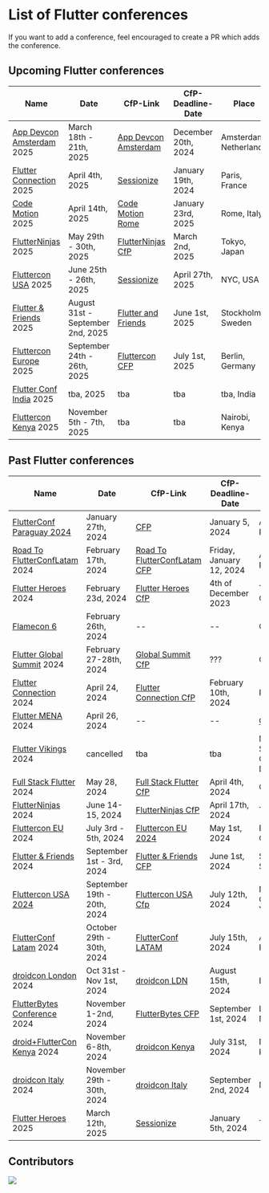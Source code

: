# List of Flutter conferences

If you want to add a conference, feel encouraged to create a PR which adds the conference.

## Upcoming Flutter conferences

<!-- Make sure the table format is aligned and conferences are in chronological order :) -->

| Name                            | Date                             | CfP-Link                   | CfP-Deadline-Date   | Place                  | Aprox. Attendees |
| ------------------------------- | -------------------------------- | -------------------------- | ------------------- | ---------------------- | ---------------- |
| [App Devcon Amsterdam][36] 2025 | March 18th - 21th, 2025          | [App Devcon Amsterdam][37] | December 20th, 2024 | Amsterdam, Netherlands | 1000+            |
| [Flutter Connection][45] 2025   | April 4th, 2025                  | [Sessionize][44]           | January 19th, 2024  | Paris, France          | ???              |
| [Code Motion][41] 2025          | April 14th, 2025                 | [Code Motion Rome][42]     | January 23rd, 2025  | Rome, Italy            | ???              |
| [FlutterNinjas][5] 2025         | May 29th - 30th, 2025            | [FlutterNinjas CfP][40]    | March 2nd, 2025     | Tokyo, Japan           | ???              |
| [Fluttercon USA][48] 2025       | June 25th - 26th, 2025           | [Sessionize][49]           | April 27th, 2025    | NYC, USA               | 500+             |
| [Flutter & Friends][9] 2025     | August 31st - September 2nd, 2025| [Flutter and Friends][50]  | June 1st, 2025      | Stockholm, Sweden      | 500+             |
| [Fluttercon Europe][34] 2025    | September 24th - 26th, 2025      | [Fluttercon CFP][43]       | July 1st, 2025      | Berlin, Germany        | 1000+            |
| [Flutter Conf India][15] 2025   | tba, 2025                        | tba                        | tba                 | tba, India             | 500-1000         |
| [Fluttercon Kenya][29] 2025     | November 5th - 7th, 2025         | tba                        | tba                 | Nairobi, Kenya         | 500+             |

## Past Flutter conferences

<!-- Make sure the table format is aligned and conferences are in chronological order :) -->

| Name                                | Date                        | CfP-Link                           | CfP-Deadline-Date        | Place                               | Aprox. Attendees |
| ----------------------------------- | --------------------------- | ---------------------------------- | ------------------------ | ----------------------------------- | ---------------- |
| [FlutterConf Paraguay 2024][38]     | January 27th, 2024          | [CFP][39]                          | January 5, 2024          | Asunción, Paraguay                  | 500-1000         |
| [Road To FlutterConfLatam][18] 2024 | February 17th, 2024         | [Road To FlutterConfLatam CFP][19] | Friday, January 12, 2024 | Arequipa, Perú                      | 500-1000         |
| [Flutter Heroes][20] 2024           | February 23d, 2024          | [Flutter Heroes CfP][21]           | 4th of December 2023     | Turin, Italy & Online               | ???              |
| [Flamecon 6][22]                    | February 26th, 2024         | --                                 | --                       | Online                              | 100 +            |
| [Flutter Global Summit][23] 2024    | February 27-28th, 2024      | [Global Summit CfP][24]            | ???                      | Online                              | 5000 +           |
| [Flutter Connection][25] 2024       | April 24, 2024              | [Flutter Connection CfP][26]       | February 10th, 2024      | Paris, France                       | ???              |
| [Flutter MENA][1] 2024              | April 26, 2024              | --                                 | --                       | [Online][27]                        |                  |
| [Flutter Vikings][17] 2024          | cancelled                   | tba                                | tba                      | Malmö, Sweden / Copenhagen, Denmark | 500 ?            |
| [Full Stack Flutter][3] 2024        | May 28, 2024                | [Full Stack Flutter CfP][4]        | April 4th, 2024          | Online                              | 1000+            |
| [FlutterNinjas][5] 2024             | June 14-15, 2024            | [FlutterNinjas CfP][6]             | April 17th, 2024         | Tokyo, Japan                        | ???              |
| [Fluttercon EU][7] 2024             | July 3rd - 5th, 2024        | [Fluttercon EU 2024][8]            | May 1st, 2024            | Berlin, Germany                     | 1000+            |
| [Flutter & Friends][9] 2024         | September 1st - 3rd, 2024   | [Flutter & Friends CFP][10]        | June 1st, 2024           | Stockholm, Sweden                   | 300+             |
| [Fluttercon USA 2024][11]           | September 19th - 20th, 2024 | [Fluttercon USA Cfp][30]           | July 12th, 2024          | New York City, New York             | 150+             |
| [FlutterConf Latam][13] 2024        | October 29th - 30th, 2024   | [FlutterConf LATAM][32]            | July 15th, 2024          | Arequipa, Perú                      | 300 - 500        |
| [droidcon London][14] 2024          | Oct 31st - Nov 1st, 2024    | [droidcon LDN][31]                 | August 15th, 2024        | London, UK                          | 1000+            |
| [FlutterBytes Conference][12] 2024  | November 1-2nd, 2024        | [FlutterBytes CFP][35]             | September 1st, 2024      | Lagos, Nigeria                      | 500+             |
| [droid+FlutterCon Kenya][29] 2024   | November 6-8th, 2024        | [droidcon Kenya][28]               | July 31st, 2024          | Nairobi, Kenya                      | 500+             |
| [droidcon Italy][16] 2024           | November 29th - 30th, 2024  | [droidcon Italy][33]               | September 2nd, 2024      | Milan, Italy                        | 500-1000         |
| [Flutter Heroes][46] 2025           | March 12th, 2025            | [Sessionize][47]                   | January 5th, 2024        | Turin, Italy                        | ???              |

## Contributors

<a href="https://github.com/m-theis/flutter_conferences/graphs/contributors">
  <img src="https://contrib.rocks/image?repo=m-theis/flutter_conferences" />
</a>

[1]: https://fluttermena.com/
[2]: https://www.youtube.com/live/b4Mwa9W5vPA?si=4whxfqBVJkJcHZoO
[3]: https://fullstackflutter.dev
[4]: https://forms.gle/aYrcS3dJFZxQW3Eu6
[5]: https://flutterninjas.dev/
[6]: https://sessionize.com/flutterninjas-2024/
[7]: https://fluttercon.dev/
[8]: https://sessionize.com/flutterconeurope-2024/
[9]: https://www.flutterfriends.dev/
[10]: https://airtable.com/appAYMHfCGwzg7bxu/shrSoAdprf4WMGpdY
[11]: https://flutterconusa.dev/
[12]: https://www.flutterbytesconf.com/
[13]: https://flutterconflatam.dev/
[14]: https://london.droidcon.com/
[15]: https://flutterconf.in/home
[16]: https://it.droidcon.com/2024/
[17]: https://fluttervikings.com/
[18]: https://peru.flutterconflatam.dev
[19]: https://forms.gle/wRYhGjMNk9e8rvVo8
[20]: https://flutterheroes.com/
[21]: https://papers.synesthesia.it/flutter-heroes-2024/cfp
[22]: https://flame-engine.org/flamecon
[23]: https://events.geekle.us/flutter
[24]: https://docs.google.com/forms/d/e/1FAIpQLScbZEiHXQRRjebkPQM87cisJdkibaD2qd3nRdMiADmP5129Ww/viewform
[25]: https://flutterconnection.io/
[26]: https://flutterconnection.io/cfp
[27]: https://www.youtube.com/live/b4Mwa9W5vPA?si=4whxfqBVJkJcHZoO
[28]: https://sessionize.com/droidcon-kenya-2024
[29]: https://x.com/flutterconke?lang=en
[30]: https://sessionize.com/fluttercon-usa-2024/
[31]: https://sessionize.com/droidcon-london-2024
[32]: https://docs.google.com/forms/d/e/1FAIpQLSdRTv56rTr_P1LidHu6xc2GtTcgpVs6pAGiKdRy68wFdicIcg/viewform
[33]: https://papers.synesthesia.it/droidcon-2024/cfp
[34]: https://www.droidcon.com/events/fluttercon-europe-2025/
[35]: https://sessionize.com/flutterbytes-conference-2024
[36]: https://appdevcon.nl/
[37]: https://sessionize.com/appdevcon-2025/
[38]: https://gdg.community.dev/events/details/google-gdg-encarnacion-presents-flutterconf-paraguay-2024/
[39]: https://shorturl.at/zBDM2
[40]: https://sessionize.com/flutterninjas-2025/
[41]: https://conferences.codemotion.com/rome2025/
[42]: https://sessionize.com/codemotion-rome-2025/
[43]: https://sessionize.com/fluttercon-europe-2025/
[44]: https://sessionize.com/flutter-connection-2025
[45]: https://flutterconnection.io/
[46]: https://flutterheroes.com/2025/
[47]: https://papers.synesthesia.it/fh-2025/cfp
[48]: https://flutterconusa.dev/
[49]: https://sessionize.com/fluttercon-usa-2025/
[50]: https://cfp.flutterfriends.dev/

